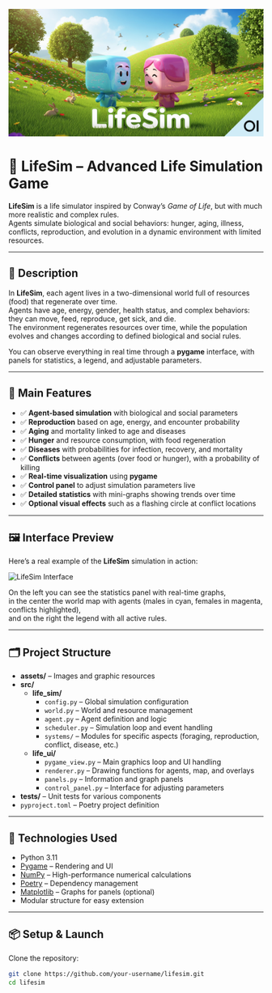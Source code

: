 ![LifeSim Banner](assets/images/lifesim_banner.png)

# 🌱 LifeSim – Advanced Life Simulation Game

**LifeSim** is a life simulator inspired by Conway’s *Game of Life*, but with much more realistic and complex rules.  
Agents simulate biological and social behaviors: hunger, aging, illness, conflicts, reproduction, and evolution in a dynamic environment with limited resources.

---

## 🧠 Description

In **LifeSim**, each agent lives in a two-dimensional world full of resources (food) that regenerate over time.  
Agents have age, energy, gender, health status, and complex behaviors:  
they can move, feed, reproduce, get sick, and die.  
The environment regenerates resources over time, while the population evolves and changes according to defined biological and social rules.

You can observe everything in real time through a **pygame** interface, with panels for statistics, a legend, and adjustable parameters.

---

## 🎯 Main Features

- ✅ **Agent-based simulation** with biological and social parameters  
- ✅ **Reproduction** based on age, energy, and encounter probability  
- ✅ **Aging** and mortality linked to age and diseases  
- ✅ **Hunger** and resource consumption, with food regeneration  
- ✅ **Diseases** with probabilities for infection, recovery, and mortality  
- ✅ **Conflicts** between agents (over food or hunger), with a probability of killing  
- ✅ **Real-time visualization** using **pygame**  
- ✅ **Control panel** to adjust simulation parameters live  
- ✅ **Detailed statistics** with mini-graphs showing trends over time  
- ✅ **Optional visual effects** such as a flashing circle at conflict locations  

---

## 🖼️ Interface Preview

Here’s a real example of the **LifeSim** simulation in action:

![LifeSim Interface](assets/images/interface_example.gif)

On the left you can see the statistics panel with real-time graphs,  
in the center the world map with agents (males in cyan, females in magenta, conflicts highlighted),  
and on the right the legend with all active rules.

---

## 🗂️ Project Structure

- **assets/** – Images and graphic resources  
- **src/**  
  - **life_sim/**  
    - `config.py` – Global simulation configuration  
    - `world.py` – World and resource management  
    - `agent.py` – Agent definition and logic  
    - `scheduler.py` – Simulation loop and event handling  
    - `systems/` – Modules for specific aspects (foraging, reproduction, conflict, disease, etc.)  
  - **life_ui/**  
    - `pygame_view.py` – Main graphics loop and UI handling  
    - `renderer.py` – Drawing functions for agents, map, and overlays  
    - `panels.py` – Information and graph panels  
    - `control_panel.py` – Interface for adjusting parameters  
- **tests/** – Unit tests for various components  
- `pyproject.toml` – Poetry project definition  

---

## 🧰 Technologies Used

- Python 3.11  
- [Pygame](https://www.pygame.org/) – Rendering and UI  
- [NumPy](https://numpy.org/) – High-performance numerical calculations  
- [Poetry](https://python-poetry.org/) – Dependency management  
- [Matplotlib](https://matplotlib.org/) – Graphs for panels (optional)  
- Modular structure for easy extension  

---

## 📦 Setup & Launch

Clone the repository:  
```bash
git clone https://github.com/your-username/lifesim.git
cd lifesim
